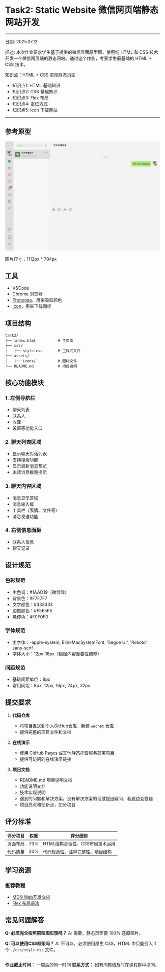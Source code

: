
# Task2: Static Website 微信网页端静态网站开发

----
日期: 2025.07.12

描述: 本次作业要求学生基于提供的微信界面原型图，使用纯 HTML 和 CSS 技术开发一个微信网页端的静态网站。通过这个作业，考察学生最基础的 HTML + CSS 技术。

知识点：HTML + CSS 实现静态页面
 - 知识点1: HTML 基础知识
 - 知识点2: CSS 基础知识
 - 知识点3: Flex 布局
 - 知识点4: 定位方式
 - 知识点5: Icon 下载网站
----

## 参考原型

![微信界面原型](./assets/wechat.jpg)

图片尺寸：1112px * 784px

## 工具

- VSCode
- Chrome 浏览器
- [Photopea](https://www.photopea.com/)，用来吸取颜色
- [Icon](https://www.iconfont.cn/)，用来下载图标

## 项目结构

```
task2/
├── index.html          # 主页面
├── css/
│   ├── style.css       # 主样式文件
├── assets/
│   ├── icons/          # 图标文件
└── README.md           # 项目说明
```

## 核心功能模块

### 1. 左侧导航栏
- 聊天列表
- 联系人
- 收藏
- 设置等功能入口

### 2. 聊天列表区域
- 显示聊天对话列表
- 支持搜索功能
- 显示最新消息预览
- 未读消息数量提示

### 3. 聊天内容区域
- 消息显示区域
- 消息输入框
- 工具栏（表情、文件等）
- 消息发送功能

### 4. 右侧信息面板
- 联系人信息
- 聊天记录

## 设计规范

### 色彩规范
- 主色调：#1AAD19（微信绿）
- 背景色：#F7F7F7
- 文字颜色：#333333
- 边框颜色：#E5E5E5
- 悬停色：#F0F0F0

### 字体规范
- 主字体：-apple-system, BlinkMacSystemFont, 'Segoe UI', 'Roboto', sans-serif
- 字体大小：12px-16px（根据内容重要性调整）

### 间距规范
- 基础间距单位：8px
- 常用间距：8px, 12px, 16px, 24px, 32px

## 提交要求

1. **代码仓库**
   - 将项目推送到个人GitHub仓库，新建 `wechat` 仓库
   - 提供完整的项目文件和文档

2. **在线演示**
   - 使用 GitHub Pages 或其他静态托管服务部署项目
   - 提供可访问的在线演示链接

3. **项目文档**
   - README.md 项目说明文档
   - 功能说明文档
   - 技术实现说明
   - 遇到的问题和解决方案，没有解决方案的话就提出疑问，我这边会答疑
   - 项目亮点和创新点，加分项目

## 评分标准

| 评分项目 | 权重 | 评分细则 |
|---------|------|----------|
| 页面布局 | 70% | HTML结构合理性、CSS布局技术运用 |
| 代码质量 | 30% | 代码规范性、注释完整性、项目结构 |

## 学习资源

### 推荐教程
- [MDN Web开发文档](https://developer.mozilla.org/)
- [Flex 布局语法](https://www.ruanyifeng.com/blog/2015/07/flex-grammar.html)

## 常见问题解答

**Q: 必须完全按照原型图实现吗？**
A: 需要，静态页面要 100% 还原图片。

**Q: 可以使用CSS框架吗？**
A: 不可以，必须使用原生 CSS，HTML 中只能引入 1 个 `./css/style.css` 文件。

---

**作业截止时间：** 一周后的同一时间
**联系方式：** 如有问题请及时在课程群中提问。